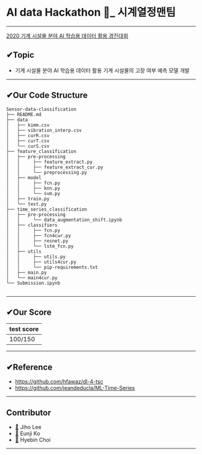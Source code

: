 # AI data Hackathon 🔧_ 시계열정맨팀
---
[2020 기계 시설물 분야 AI 학습용 데이터 활용 경진대회](https://www.aidatahackathon.com/) 

## ✔Topic

- 기계 시설물 분야 AI 학습용 데이터 활용 기계 시설물의 고장 여부 예측 모델 개발 
---

## ✔Our Code Structure

```
Sensor-data-classification
├── README.md
├── data
│   ├── kimm.csv
│   ├── vibration_interp.csv
│   ├── curR.csv
│   ├── curT.csv
│   └── curS.csv
├── feature_classification
│   ├── pre-processing
│   │     ├── feature_extract.py
│   │     ├── feature_extract_cur.py
│   │     └── preprocessing.py
│   ├── model
│   │     ├── fcn.py
│   │     ├── knn.py
│   │     └── svm.py
│   ├── train.py
│   └── test.py
├── time_series_classification
│   ├── pre-processing
│   │     └── data_augmentation_shift.ipynb
│   ├── classifiers
│   │     ├── fcn.py
│   │     ├── fcn4cur.py
│   │     ├── resnet.py
│   │     └── lstm_fcn.py
│   ├── utils
│   │     ├── utils.py
│   │     ├── utils4cur.py
│   │     └── pip-requirements.txt
│   ├── main.py
│   └── main4cur.py
└── Submission.ipynb
   
```
---
## ✔Our Score

|test score|
|---|
|100/150|
---
## ✔Reference

- https://github.com/hfawaz/dl-4-tsc
- https://github.com/jeandeducla/ML-Time-Series
---
## Contributor

- [👩](https://github.com/jiho-030) Jiho Lee
- [👩](https://github.com/kole2706) Eunji Ko
- [👩](https://github.com/lilly9117) Hyebin Choi
---
